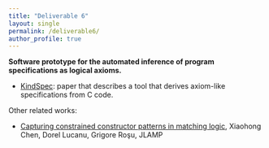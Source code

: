 ```yaml
---
title: "Deliverable 6"
layout: single
permalink: /deliverable6/
author_profile: true
---
```


**Software prototype for the automated inference of program specifications as logical axioms.**

* [KindSpec](https://link.springer.com/chapter/10.1007/978-3-031-31476-6_3): paper that describes a tool that derives axiom-like specifications from C code.

Other related works:
* [Capturing constrained constructor patterns in matching logic](https://doi.org/10.1016/j.jlamp.2022.100810), Xiaohong Chen, Dorel Lucanu, Grigore Roşu, JLAMP
